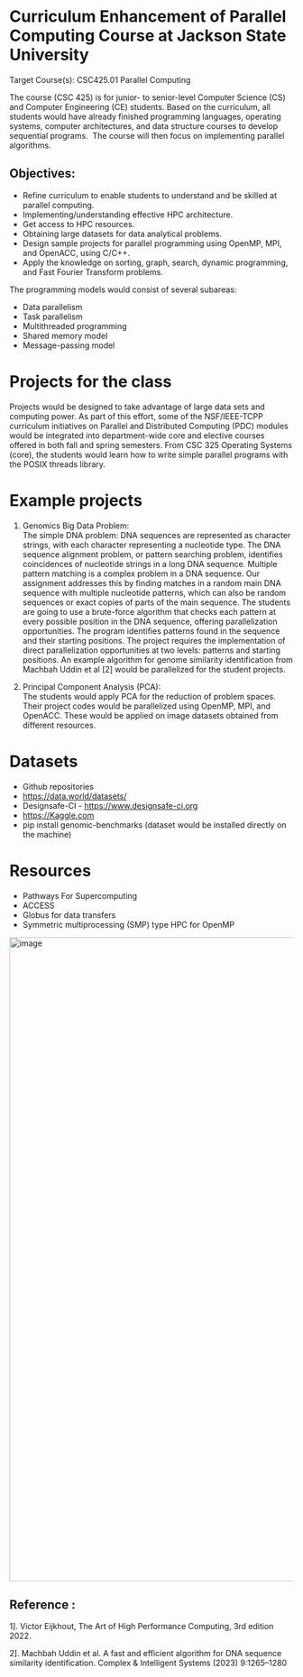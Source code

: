 # Curriculum Enhancement of Parallel Computing Course at Jackson State University 

Target Course(s): CSC425.01 Parallel Computing 

The course (CSC 425) is for junior- to senior-level Computer Science (CS) and Computer Engineering (CE) students. Based on the curriculum, all students would have already finished programming languages, operating systems, computer architectures, and data structure courses to develop sequential programs.  The course will then focus on implementing parallel algorithms.  

## Objectives:
* Refine curriculum to enable students to understand and be skilled at parallel computing.
* Implementing/understanding effective HPC architecture.
* Get access to HPC resources.
* Obtaining large datasets for data analytical problems.
* Design sample projects for parallel programming using OpenMP, MPI, and OpenACC, using C/C++.
* Apply the knowledge on sorting, graph, search, dynamic programming, and Fast Fourier Transform problems.

The programming models would consist of several subareas: 
* Data parallelism
* Task parallelism
* Multithreaded programming
* Shared memory model
* Message-passing model

# Projects for the class
Projects would be designed to take advantage of large data sets and computing power. As part of this effort, some of the NSF/IEEE-TCPP curriculum initiatives on Parallel and Distributed Computing (PDC) modules would be integrated into department-wide core and elective courses offered in both fall and spring semesters. From CSC 325 Operating Systems (core), the students would learn how to write simple parallel programs with the POSIX threads library.

# Example projects
1. Genomics Big Data Problem:  
The simple DNA problem: 
DNA sequences are represented as character strings, with each character representing a nucleotide type. The DNA sequence alignment problem, or pattern searching problem, identifies coincidences of nucleotide strings in a long DNA sequence. Multiple pattern matching is a complex problem in a DNA sequence. Our assignment addresses this by finding matches in a random main DNA sequence with multiple nucleotide patterns, which can also be random sequences or exact copies of parts of the main sequence. The students are going to use a brute-force algorithm that checks each pattern at every possible position in the DNA sequence, offering parallelization opportunities. The program identifies patterns found in the sequence and their starting positions. The project requires the implementation of direct parallelization opportunities at two levels: patterns and starting positions. An example algorithm for genome similarity identification from Machbah Uddin et al [2] would be parallelized for the student projects. 

2. Principal Component Analysis (PCA):                                                                                                                                                  
The students would apply PCA for the reduction of problem spaces. Their project codes would be parallelized using OpenMP, MPI, and OpenACC. These would be applied on image datasets obtained from different resources.

# Datasets
* Github repositories
* https://data.world/datasets/
* Designsafe-CI - https://www.designsafe-ci.org 
* https://Kaggle.com
* pip install genomic-benchmarks (dataset would be installed directly on the machine)


# Resources
* Pathways For Supercomputing
* ACCESS 
* Globus for data transfers
* Symmetric multiprocessing (SMP) type HPC for OpenMP
<img width="1143" alt="image" src="https://github.com/user-attachments/assets/cb027a0b-7a36-4201-b310-13017cb90d71">


## Reference : 
1]. Victor Eijkhout, The Art of High Performance Computing, 3rd edition 2022.

2]. Machbah Uddin et al. A fast and efficient algorithm for DNA sequence similarity identification. Complex & Intelligent Systems (2023) 9:1265–1280 


## 
